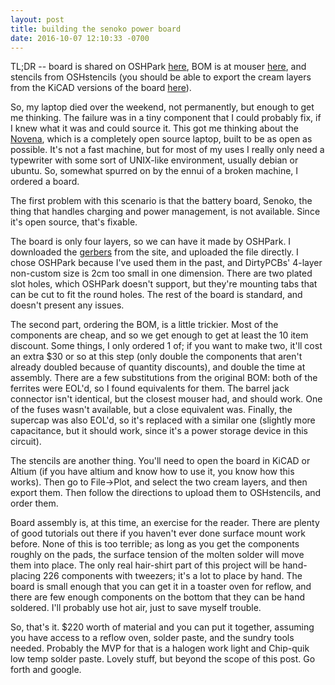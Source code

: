 ```yaml
---
layout: post
title: building the senoko power board
date: 2016-10-07 12:10:33 -0700
---
```


TL;DR -- board is shared on OSHPark [here](https://oshpark.com/shared_projects/x3IpMg2U), BOM is at mouser [here](http://www.mouser.com/ProjectManager/ProjectDetail.aspx?AccessID=6572045792), and stencils from OSHstencils (you should be able to export the cream layers from the KiCAD versions of the board [here](http://bunniefoo.com/novena/novena-accessories-kicad.zip)).

So, my laptop died over the weekend, not permanently, but enough to get me thinking. The failure was in a tiny component that I could probably fix, if I knew what it was and could source it. This got me thinking about the [Novena](https://www.kosagi.com/w/index.php?title=Novena_Main_Page), which is a completely open source laptop, built to be as open as possible. It's not a fast machine, but for most of my uses I really only need a typewriter with some sort of UNIX-like environment, usually debian or ubuntu. So, somewhat spurred on by the ennui of a broken machine, I ordered a board.

The first problem with this scenario is that the battery board, Senoko, the thing that handles charging and power management, is not available. Since it's open source, that's fixable.

The board is only four layers, so we can have it made by OSHPark. I downloaded the [gerbers](http://bunniefoo.com/novena/pvt2_release/gerbers-senoko_pvt1.zip) from the site, and uploaded the file directly. I chose OSHPark because I've used them in the past, and DirtyPCBs' 4-layer non-custom size is 2cm too small in one dimension. There are two plated slot holes, which OSHPark doesn't support, but they're mounting tabs that can be cut to fit the round holes. The rest of the board is standard, and doesn't present any issues.

The second part, ordering the BOM, is a little trickier. Most of the components are cheap, and so we get enough to get at least the 10 item discount. Some things, I only ordered 1 of; if you want to make two, it'll cost an extra $30 or so at this step (only double the components that aren't already doubled because of quantity discounts), and double the time at assembly. There are a few substitutions from the original BOM: both of the ferrites were EOL'd, so I found equivalents for them. The barrel jack connector isn't identical, but the closest mouser had, and should work. One of the fuses wasn't available, but a close equivalent was. Finally, the supercap was also EOL'd, so it's replaced with a similar one (slightly more capacitance, but it should work, since it's a power storage device in this circuit).

The stencils are another thing. You'll need to open the board in KiCAD or Altium (if you have altium and know how to use it, you know how this works). Then go to File->Plot, and select the two cream layers, and then export them. Then follow the directions to upload them to OSHstencils, and order them.

Board assembly is, at this time, an exercise for the reader. There are plenty of good tutorials out there if you haven't ever done surface mount work before. None of this is too terrible; as long as you get the components roughly on the pads, the surface tension of the molten solder will move them into place. The only real hair-shirt part of this project will be hand-placing 226 components with tweezers; it's a lot to place by hand. The board is small enough that you can get it in a toaster oven for reflow, and there are few enough components on the bottom that they can be hand soldered. I'll probably use hot air, just to save myself trouble.

So, that's it. $220 worth of material and you can put it together, assuming you have access to a reflow oven, solder paste, and the sundry tools needed. Probably the MVP for that is a halogen work light and Chip-quik low temp solder paste. Lovely stuff, but beyond the scope of this post. Go forth and google.
